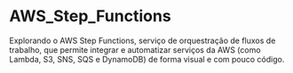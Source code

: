 # AWS_Step_Functions
Explorando o AWS Step Functions, serviço de orquestração de fluxos de trabalho, que permite integrar e automatizar serviços da AWS (como Lambda, S3, SNS, SQS e DynamoDB) de forma visual e com pouco código. 
